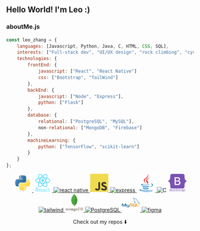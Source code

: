 ## Hello World! I'm Leo :)

### aboutMe.js

```javascript
const leo_zhang = {
    languages: [Javascript, Python, Java, C, HTML, CSS, SQL],
    interests: ["Full-stack dev", "UI/UX design", "rock climbing", "cycling", "coffee"],
    technologies: {
        frontEnd: {
            javascript: ["React", "React Native"]
            css: ["Bootstrap", "TailWind"]
        },
        backEnd: {
            javascript: ["Node", "Express"],
            python: ["Flask"]
        },
        database: {
            relational: ["PostgreSQL", "MySQL"],
            non-relational: ["MongoDB", "Firebase"]
        },
        machineLearning: {
            python: ["TensorFlow", "scikit-learn"]
        }
    }
};
```

<p align="center"> 
  <a href="https://www.python.org" target="_blank" rel="noreferrer"> <img src="https://raw.githubusercontent.com/devicons/devicon/master/icons/python/python-original.svg" alt="python" width="50" height="50"/> </a> 
  <a href="https://reactjs.org/" target="_blank" rel="noreferrer"> <img src="https://raw.githubusercontent.com/devicons/devicon/master/icons/react/react-original-wordmark.svg" alt="react" width="50" height="50"/> </a>
  <a href="https://reactnative.dev/" target="_blank" rel="noreferrer"> <img src="https://cdn.worldvectorlogo.com/logos/react-native-1.svg" alt="react native" width="50" height="50"/> </a>
  <a href="https://developer.mozilla.org/en-US/docs/Web/JavaScript" target="_blank" rel="noreferrer"> <img src="https://raw.githubusercontent.com/devicons/devicon/master/icons/javascript/javascript-original.svg" alt="javascript" width="50" height="50"/> </a> 
    <a href="https://expressjs.com/" target="_blank" rel="noreferrer"> <img src="https://cdn.worldvectorlogo.com/logos/express-109.svg" alt="express" width="50" height="50"/> </a> 
  <a href="https://www.java.com" target="_blank" rel="noreferrer"> <img src="https://raw.githubusercontent.com/devicons/devicon/master/icons/java/java-original.svg" alt="java" width="50" height="50"/> </a> 
    <img src="https://cdn.worldvectorlogo.com/logos/c-1.svg" alt="C" width="50" height="50"/>
  <a href="https://getbootstrap.com" target="_blank" rel="noreferrer"> <img src="https://raw.githubusercontent.com/devicons/devicon/master/icons/bootstrap/bootstrap-plain-wordmark.svg" alt="bootstrap" width="50" height="50"/> </a>  
  <a href="https://tailwindcss.com/" target="_blank" rel="noreferrer"> <img src="https://www.vectorlogo.zone/logos/tailwindcss/tailwindcss-icon.svg" alt="tailwind" width="50" height="50"/> </a> 
  <a href="https://www.mongodb.com/" target="_blank" rel="noreferrer"> <img src="https://raw.githubusercontent.com/devicons/devicon/master/icons/mongodb/mongodb-original-wordmark.svg" alt="mongodb" width="50" height="50"/> </a> 
  <a href="https://https://www.postgresql.org/" target="_blank" rel="noreferrer"> <img src="https://cdn.worldvectorlogo.com/logos/postgresql.svg" alt="PostgreSQL" width="50" height="50"/> </a> 
    <a href="https://www.mysql.com/" target="_blank" rel="noreferrer"> <img src="https://raw.githubusercontent.com/devicons/devicon/master/icons/mysql/mysql-original-wordmark.svg" alt="mysql" width="50" height="50"/> </a> 
  <a href="https://www.figma.com/" target="_blank" rel="noreferrer"> <img src="https://www.vectorlogo.zone/logos/figma/figma-icon.svg" alt="figma" width="50" height="50"/> </a> 
</p>


<p align="center">
Check out my repos ⬇️  
</p>
